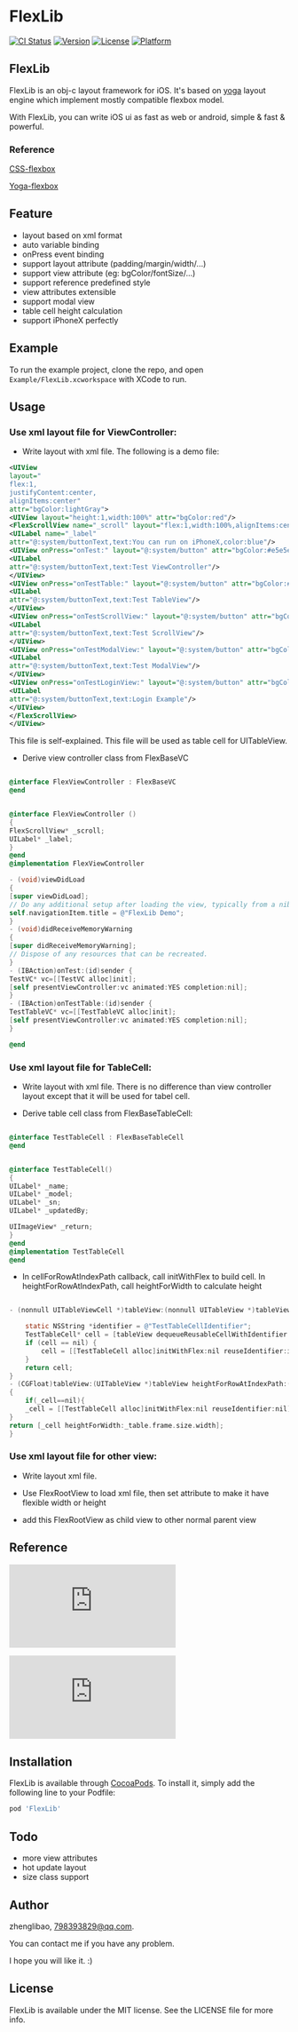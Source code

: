 # FlexLib

[![CI Status](http://img.shields.io/travis/zhenglibao/FlexLib.svg?style=flat)](https://travis-ci.org/zhenglibao/FlexLib)
[![Version](https://img.shields.io/cocoapods/v/FlexLib.svg?style=flat)](http://cocoapods.org/pods/FlexLib)
[![License](https://img.shields.io/cocoapods/l/FlexLib.svg?style=flat)](http://cocoapods.org/pods/FlexLib)
[![Platform](https://img.shields.io/cocoapods/p/FlexLib.svg?style=flat)](http://cocoapods.org/pods/FlexLib)

## FlexLib

FlexLib is an obj-c layout framework for iOS. It's based on [yoga](https://facebook.github.io/yoga/) layout engine which implement  mostly compatible flexbox model.

With FlexLib, you can write iOS ui as fast as web or android, simple & fast & powerful.

### Reference
[CSS-flexbox](https://css-tricks.com/snippets/css/a-guide-to-flexbox/)

[Yoga-flexbox](https://facebook.github.io/yoga/docs/flex-direction/)

## Feature
* layout based on xml format
* auto variable binding
* onPress event binding
* support layout attribute (padding/margin/width/...)
* support view attribute (eg: bgColor/fontSize/...)
* support reference predefined style
* view attributes extensible
* support modal view
* table cell height calculation
* support iPhoneX perfectly

## Example

To run the example project, clone the repo, and open `Example/FlexLib.xcworkspace` with XCode to run.

## Usage

### Use xml layout file for ViewController:

* Write layout with xml file. The following is a demo file:

```xml
<UIView
layout="
flex:1,
justifyContent:center,
alignItems:center"
attr="bgColor:lightGray">
<UIView layout="height:1,width:100%" attr="bgColor:red"/>
<FlexScrollView name="_scroll" layout="flex:1,width:100%,alignItems:center" attr="vertScroll:true">
<UILabel name="_label"
attr="@:system/buttonText,text:You can run on iPhoneX,color:blue"/>
<UIView onPress="onTest:" layout="@:system/button" attr="bgColor:#e5e5e5">
<UILabel
attr="@:system/buttonText,text:Test ViewController"/>
</UIView>
<UIView onPress="onTestTable:" layout="@:system/button" attr="bgColor:#e5e5e5">
<UILabel
attr="@:system/buttonText,text:Test TableView"/>
</UIView>
<UIView onPress="onTestScrollView:" layout="@:system/button" attr="bgColor:#e5e5e5">
<UILabel
attr="@:system/buttonText,text:Test ScrollView"/>
</UIView>
<UIView onPress="onTestModalView:" layout="@:system/button" attr="bgColor:#e5e5e5">
<UILabel
attr="@:system/buttonText,text:Test ModalView"/>
</UIView>
<UIView onPress="onTestLoginView:" layout="@:system/button" attr="bgColor:#e5e5e5">
<UILabel
attr="@:system/buttonText,text:Login Example"/>
</UIView>
</FlexScrollView>
</UIView>
```

This file is self-explained. This file will be used as table cell for UITableView.

* Derive view controller class from FlexBaseVC

```objective-c

@interface FlexViewController : FlexBaseVC
@end

```

```objective-c

@interface FlexViewController ()
{
FlexScrollView* _scroll;
UILabel* _label;
}
@end
@implementation FlexViewController

- (void)viewDidLoad
{
[super viewDidLoad];
// Do any additional setup after loading the view, typically from a nib.
self.navigationItem.title = @"FlexLib Demo";
}
- (void)didReceiveMemoryWarning
{
[super didReceiveMemoryWarning];
// Dispose of any resources that can be recreated.
}
- (IBAction)onTest:(id)sender {
TestVC* vc=[[TestVC alloc]init];
[self presentViewController:vc animated:YES completion:nil];
}
- (IBAction)onTestTable:(id)sender {
TestTableVC* vc=[[TestTableVC alloc]init];
[self presentViewController:vc animated:YES completion:nil];
}

@end

```

### Use xml layout file for TableCell:

* Write layout with xml file. There is no difference than view controller layout except that it will be used for tabel cell.

* Derive table cell class from FlexBaseTableCell:

```objective-c

@interface TestTableCell : FlexBaseTableCell
@end

```

```objective-c

@interface TestTableCell()
{
UILabel* _name;
UILabel* _model;
UILabel* _sn;
UILabel* _updatedBy;

UIImageView* _return;
}
@end
@implementation TestTableCell
@end

```

* In cellForRowAtIndexPath callback, call initWithFlex to build cell. In heightForRowAtIndexPath, call heightForWidth to calculate height

```objective-c

- (nonnull UITableViewCell *)tableView:(nonnull UITableView *)tableView cellForRowAtIndexPath:(nonnull NSIndexPath *)indexPath {

    static NSString *identifier = @"TestTableCellIdentifier";
    TestTableCell* cell = [tableView dequeueReusableCellWithIdentifier:identifier];
    if (cell == nil) {
        cell = [[TestTableCell alloc]initWithFlex:nil reuseIdentifier:identifier];
    }
    return cell;
}
- (CGFloat)tableView:(UITableView *)tableView heightForRowAtIndexPath:(NSIndexPath *)indexPath
{
    if(_cell==nil){
    _cell = [[TestTableCell alloc]initWithFlex:nil reuseIdentifier:nil];
}
return [_cell heightForWidth:_table.frame.size.width];
}

```

### Use xml layout file for other view:

* Write layout xml file.

* Use FlexRootView to load xml file, then set attribute to make it have flexible width or height

* add this FlexRootView as child view to other normal parent view

## Reference

 ![layout attributes](https://raw.githubusercontent.com/zhenglibao/FlexLib/master/Doc/layout.pdf)
 
 ![view attributes](https://raw.githubusercontent.com/zhenglibao/FlexLib/master/Doc/view.pdf)

## Installation

FlexLib is available through [CocoaPods](http://cocoapods.org). To install
it, simply add the following line to your Podfile:

```ruby
pod 'FlexLib'
```

## Todo
* more view attributes
* hot update layout
* size class support

## Author

zhenglibao, 798393829@qq.com.

You can contact me if you have any problem.

I hope you will like it. :)

## License

FlexLib is available under the MIT license. See the LICENSE file for more info.
